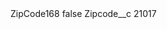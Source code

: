 <?xml version="1.0" encoding="UTF-8"?>
<CustomMetadata xmlns="http://soap.sforce.com/2006/04/metadata" xmlns:xsi="http://www.w3.org/2001/XMLSchema-instance" xmlns:xsd="http://www.w3.org/2001/XMLSchema">
    <label>ZipCode168</label>
    <protected>false</protected>
    <values>
        <field>Zipcode__c</field>
        <value xsi:type="xsd:string">21017</value>
    </values>
</CustomMetadata>
